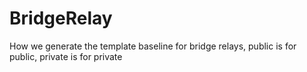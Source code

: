 # BridgeRelay
How we generate the template baseline for bridge relays, public is for public, private is for private 
